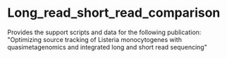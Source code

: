 # Long_read_short_read_comparison

Provides the support scripts and data for the following publication: 
"Optimizing source tracking of Listeria monocytogenes with quasimetagenomics and integrated long and short read sequencing"
